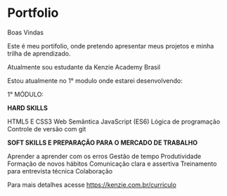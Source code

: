 # Portfolio
Boas Vindas

Este é meu portifolio, onde pretendo apresentar meus projetos e minha trilha de aprendizado.

Atualmente sou estudante da Kenzie Academy Brasil

Estou atualmente no 1° modulo onde estarei desenvolvendo:

1° MÓDULO:

<b>HARD SKILLS</b>

HTML5 E CSS3
Web Semântica
JavaScript (ES6)
Lógica de programação
Controle de versão com git

<b>SOFT SKILLS E PREPARAÇÃO PARA O MERCADO DE TRABALHO</b>

Aprender a aprender com os erros
Gestão de tempo
Produtividade
Formação de novos hábitos
Comunicação clara e assertiva
Treinamento para entrevista técnica
Colaboração

Para mais detalhes acesse https://kenzie.com.br/curriculo